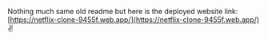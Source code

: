 Nothing much same old readme but here is the deployed website link:
[https://netflix-clone-9455f.web.app/](https://netflix-clone-9455f.web.app/) :v:


